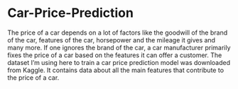 # Car-Price-Prediction
The price of a car depends on a lot of factors like the goodwill of the brand of the car, features of the car, horsepower and the mileage it gives and many more. If one ignores the brand of the car, a car manufacturer primarily fixes the price of a car based on the features it can offer a customer. The dataset I’m using here to train a car price prediction model was downloaded from Kaggle. It contains data about all the main features that contribute to the price of a car.
